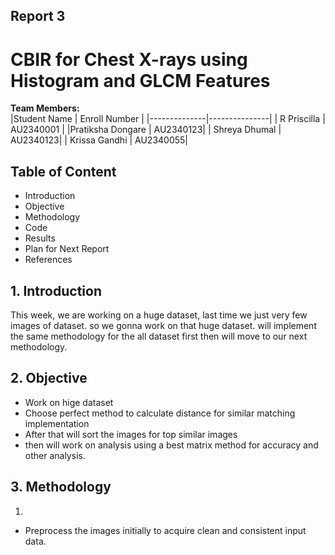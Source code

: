 ## Report 3
# CBIR for Chest X-rays using Histogram and GLCM Features


**Team Members:**  
|Student Name | Enroll Number |
|--------------|---------------| 
| R Priscilla | AU2340001 |
|Pratiksha Dongare | AU2340123|
| Shreya Dhumal | AU2340123|
| Krissa Gandhi | AU2340055|


## Table of Content
- Introduction
- Objective
- Methodology
- Code
- Results
- Plan for Next Report
- References


## 1. Introduction

This week, we are working on a huge dataset, last time we just very few images of dataset. so we gonna work on that huge dataset. will implement the same methodology for the all dataset first then will move to our next methodology.



## 2. Objective
- Work on hige dataset 
- Choose perfect method to calculate distance for similar matching implementation 
- After that will sort the images for top similar images
- then will work on analysis using a best matrix method for accuracy and other analysis.



## 3. Methodology 

1. 
- Preprocess the images initially to acquire clean and consistent input data.







